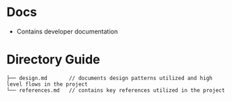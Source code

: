 # Docs

- Contains developer documentation

# Directory Guide

```
├── design.md       // documents design patterns utilized and high level flows in the project
└── references.md   // contains key references utilized in the project
```